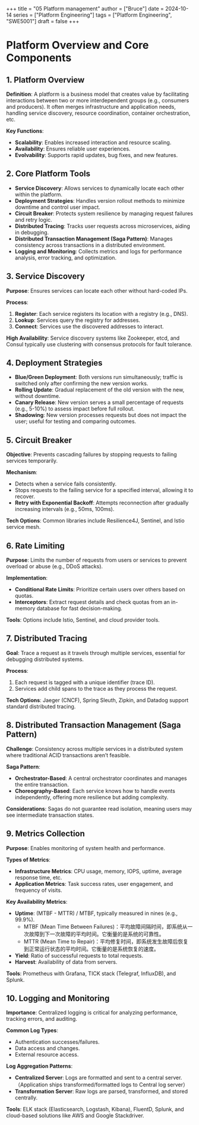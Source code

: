+++
title = "05 Platform management"
author = ["Bruce"]
date = 2024-10-14
series = ["Platform Engineering"]
tags = ["Platform Engineering", "SWE5001"]
draft = false
+++

# Platform Overview and Core Components

## 1. Platform Overview
**Definition**: A platform is a business model that creates value by facilitating interactions between two or more interdependent groups (e.g., consumers and producers). It often merges infrastructure and application needs, handling service discovery, resource coordination, container orchestration, etc.

**Key Functions**:
- **Scalability**: Enables increased interaction and resource scaling.
- **Availability**: Ensures reliable user experiences.
- **Evolvability**: Supports rapid updates, bug fixes, and new features.

## 2. Core Platform Tools
- **Service Discovery**: Allows services to dynamically locate each other within the platform.
- **Deployment Strategies**: Handles version rollout methods to minimize downtime and control user impact.
- **Circuit Breaker**: Protects system resilience by managing request failures and retry logic.
- **Distributed Tracing**: Tracks user requests across microservices, aiding in debugging.
- **Distributed Transaction Management (Saga Pattern)**: Manages consistency across transactions in a distributed environment.
- **Logging and Monitoring**: Collects metrics and logs for performance analysis, error tracking, and optimization.

## 3. Service Discovery
**Purpose**: Ensures services can locate each other without hard-coded IPs.

**Process**:
1. **Register**: Each service registers its location with a registry (e.g., DNS).
2. **Lookup**: Services query the registry for addresses.
3. **Connect**: Services use the discovered addresses to interact.

**High Availability**: Service discovery systems like Zookeeper, etcd, and Consul typically use clustering with consensus protocols for fault tolerance.

## 4. Deployment Strategies
- **Blue/Green Deployment**: Both versions run simultaneously; traffic is switched only after confirming the new version works.
- **Rolling Update**: Gradual replacement of the old version with the new, without downtime.
- **Canary Release**: New version serves a small percentage of requests (e.g., 5-10%) to assess impact before full rollout.
- **Shadowing**: New version processes requests but does not impact the user; useful for testing and comparing outcomes.

## 5. Circuit Breaker
**Objective**: Prevents cascading failures by stopping requests to failing services temporarily.

**Mechanism**:
- Detects when a service fails consistently.
- Stops requests to the failing service for a specified interval, allowing it to recover.
- **Retry with Exponential Backoff**: Attempts reconnection after gradually increasing intervals (e.g., 50ms, 100ms).

**Tech Options**: Common libraries include Resilience4J, Sentinel, and Istio service mesh.

## 6. Rate Limiting
**Purpose**: Limits the number of requests from users or services to prevent overload or abuse (e.g., DDoS attacks).

**Implementation**:
- **Conditional Rate Limits**: Prioritize certain users over others based on quotas.
- **Interceptors**: Extract request details and check quotas from an in-memory database for fast decision-making.

**Tools**: Options include Istio, Sentinel, and cloud provider tools.

## 7. Distributed Tracing
**Goal**: Trace a request as it travels through multiple services, essential for debugging distributed systems.

**Process**:
1. Each request is tagged with a unique identifier (trace ID).
2. Services add child spans to the trace as they process the request.

**Tech Options**: Jaeger (CNCF), Spring Sleuth, Zipkin, and Datadog support standard distributed tracing.

## 8. Distributed Transaction Management (Saga Pattern)
**Challenge**: Consistency across multiple services in a distributed system where traditional ACID transactions aren’t feasible.

**Saga Pattern**:
- **Orchestrator-Based**: A central orchestrator coordinates and manages the entire transaction.
- **Choreography-Based**: Each service knows how to handle events independently, offering more resilience but adding complexity.

**Considerations**: Sagas do not guarantee read isolation, meaning users may see intermediate transaction states.

## 9. Metrics Collection
**Purpose**: Enables monitoring of system health and performance.

**Types of Metrics**:
- **Infrastructure Metrics**: CPU usage, memory, IOPS, uptime, average response time, etc.
- **Application Metrics**: Task success rates, user engagement, and frequency of visits.

**Key Availability Metrics**:
- **Uptime**: (MTBF - MTTR) / MTBF, typically measured in nines (e.g., 99.9%). 
    - MTBF (Mean Time Between Failures)：平均故障间隔时间，即系统从一次故障到下一次故障的平均时间。它衡量的是系统的可靠性。
    - MTTR (Mean Time to Repair)：平均修复时间，即系统发生故障后恢复到正常运行状态的平均时间。它衡量的是系统恢复的速度。
- **Yield**: Ratio of successful requests to total requests.
- **Harvest**: Availability of data from servers.

**Tools**: Prometheus with Grafana, TICK stack (Telegraf, InfluxDB), and Splunk.

## 10. Logging and Monitoring
**Importance**: Centralized logging is critical for analyzing performance, tracking errors, and auditing.

**Common Log Types**:
- Authentication successes/failures.
- Data access and changes.
- External resource access.

**Log Aggregation Patterns**:
- **Centralized Server**: Logs are formatted and sent to a central server. （Application ships transformed/formatted logs to Central log server）
- **Transformation Server**: Raw logs are parsed, transformed, and stored centrally. 

**Tools**: ELK stack (Elasticsearch, Logstash, Kibana), FluentD, Splunk, and cloud-based solutions like AWS and Google Stackdriver.
